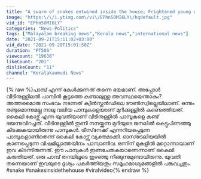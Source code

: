 ```yaml
---
title: "A swarm of snakes entwined inside the house; Frightened young woman- Video"
image: "https:\/\/i.ytimg.com\/vi\/EPhn5OMI6LY\/hqdefault.jpg"
vid_id: "EPhn5OMI6LY"
categories: "News-Politics"
tags: ["Malayalam breaking news","Kerala news","international news"]
date: "2021-09-21T15:11:02+03:00"
vid_date: "2021-09-20T15:01:50Z"
duration: "PT50S"
viewcount: "19638"
likeCount: "201"
dislikeCount: "11"
channel: "Keralakaumudi News"
---
```

{% raw %}പാമ്പ് എന്ന് കേള്‍ക്കുന്നത് തന്നെ ഭയമാണ്. അപ്പോള്‍ വീടിനുള്ളിലല്‍ പാമ്പിന്‍ കൂട്ടത്തെ കണ്ടാലുള്ള അവസ്ഥയെന്താകും? അത്തരമൊരു സംഭവം നടന്നത് ക്വീന്‍സ്ലന്‍ഡിലെ ടൗണ്‍സ്വില്ലെയിലാണ്. ഒന്നും രണ്ടുമൊന്നുമല്ല നാലു വലിയ പാമ്പുകളെയാണ് മുറിക്കുള്ളില്‍ കണ്ടെത്തിയത്. കൈലി കോട്സ് എന്ന യുവതിയാണ് വീടിനുള്ളില്‍ പാമ്പുകളെ കണ്ട് ഭയന്നുവിറച്ചത്. വീടിനുള്ളില്‍ തുണി നനയ്ക്കുന്ന മുറിയുടെ ജനലില്‍ കെട്ടുപിണഞ്ഞു കിടക്കുകയായിരുന്നു പാമ്പുകള്‍. ട്രീസ്‌നേക്ക് എന്നറിയപ്പെടുന്ന പാമ്പുകളാണിതെന്ന് കൈലി കോട്സ് വ്യക്തമാക്കി. ഓസ്‌ട്രേലിയയില്‍ കാണപ്പെടുന്ന വിഷമില്ലാത്തയിനം പാമ്പാണിവ.  ഒന്നിന് മുകളില്‍ മറ്റൊന്നായാണ് ഇവ കിടന്നിരുന്നത്. ഈ പാമ്പുകള്‍ ഇണചേരുകയാണെന്നാണ് കൈലി കരുതിയത്. ഒരു പാമ്പ് തറയിലൂടെ ഇഴഞ്ഞു നീങ്ങുന്നുമുണ്ടായിരുന്നു. യുവതി തന്നെയാണ് ഇവയുടെ ദൃശ്യം പകര്‍ത്തിയതും സമൂഹമാധ്യമങ്ങളില്‍ പങ്കുവച്ചതും.       <br />#snake #snakesinsidethehouse     #viralvideo{% endraw %}

